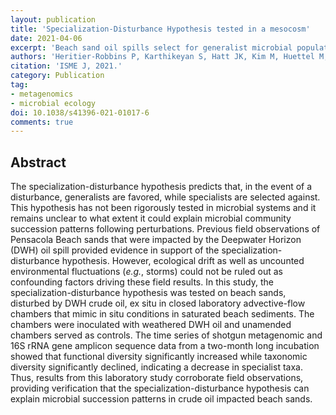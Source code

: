 ```yaml
---
layout: publication
title: 'Specialization-Disturbance Hypothesis tested in a mesocosm'
date: 2021-04-06
excerpt: 'Beach sand oil spills select for generalist microbial populations'
authors: 'Heritier-Robbins P, Karthikeyan S, Hatt JK, Kim M, Huettel M, Kostka JE, Konstantinidis KT, Rodriguez-R LM.'
citation: 'ISME J, 2021.'
category: Publication
tag:
- metagenomics
- microbial ecology
doi: 10.1038/s41396-021-01017-6
comments: true
---
```


## Abstract

The specialization-disturbance hypothesis predicts that, in the event of a
disturbance, generalists are favored, while specialists are selected against.
This hypothesis has not been rigorously tested in microbial systems and it
remains unclear to what extent it could explain microbial community succession
patterns following perturbations. Previous field observations of Pensacola Beach
sands that were impacted by the Deepwater Horizon (DWH) oil spill provided
evidence in support of the specialization-disturbance hypothesis.
However, ecological drift as well as uncounted environmental fluctuations
(*e.g.*, storms) could not be ruled out as confounding factors driving these
field results. In this study, the specialization-disturbance hypothesis was
tested on beach sands, disturbed by DWH crude oil, ex situ in closed laboratory
advective-flow chambers that mimic in situ conditions in saturated beach
sediments.
The chambers were inoculated with weathered DWH oil and unamended chambers
served as controls.
The time series of shotgun metagenomic and 16S rRNA gene amplicon sequence data
from a two-month long incubation showed that functional diversity significantly
increased while taxonomic diversity significantly declined, indicating a
decrease in specialist taxa. Thus, results from this laboratory study
corroborate field observations, providing verification that the
specialization-disturbance hypothesis can explain microbial succession patterns
in crude oil impacted beach sands.
